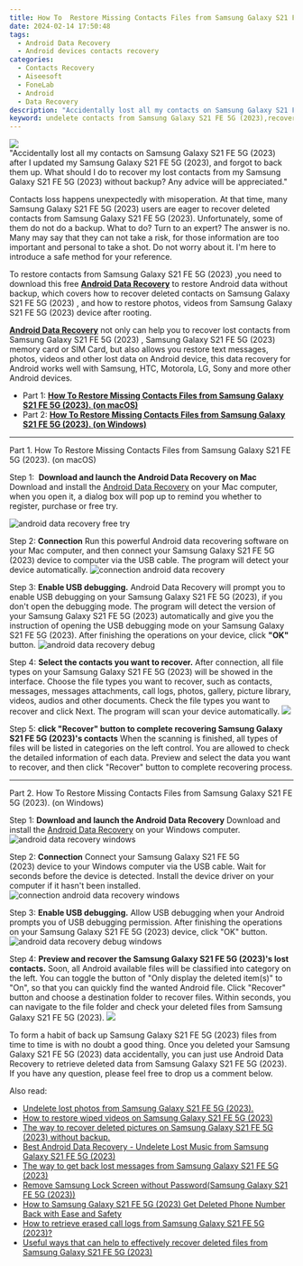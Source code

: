 ```yaml
---
title: How To  Restore Missing Contacts Files from Samsung Galaxy S21 FE 5G (2023).
date: 2024-02-14 17:50:48
tags: 
  - Android Data Recovery
  - Android devices contacts recovery
categories: 
  - Contacts Recovery
  - Aiseesoft
  - FoneLab
  - Android
  - Data Recovery
description: "Accidentally lost all my contacts on Samsung Galaxy S21 FE 5G (2023) after I updated my Samsung Galaxy S21 FE 5G (2023), and forgot to back them up. What should I do to recover my lost contacts from my Samsung Galaxy S21 FE 5G (2023) without backup? Any advice will be appreciated."
keyword: undelete contacts from Samsung Galaxy S21 FE 5G (2023),recover lost contacts from Samsung Galaxy S21 FE 5G (2023),unerase contacts,retrieve wiped phone number Samsung Galaxy S21 FE 5G (2023),android contacts retrieval,Samsung Galaxy S21 FE 5G (2023) contacts recovery,how to recover contacts on Samsung Galaxy S21 FE 5G (2023),how to retrieve deleted contacts from my Samsung Galaxy S21 FE 5G (2023),Samsung Galaxy S21 FE 5G (2023) all contacts delete,Samsung Galaxy S21 FE 5G (2023) retrieve deleted contacts,Samsung Galaxy S21 FE 5G (2023) contacts disappear
---
```


<img src="https://img0mobiles.techidaily.com/images/best-assets/devices/samsung/samsung-galaxy-s21-fe-5g-(2023)/4.jpg" class="atpl-imgstyle"  />

<div class="atpl-content atpl-for-fonelab-android recover-contacts">

<div class="atpl-post-description-part-1">
"Accidentally lost all my contacts on Samsung Galaxy S21 FE 5G (2023) after I updated my Samsung Galaxy S21 FE 5G (2023), and forgot to back them up. What should I do to recover my lost contacts from my Samsung Galaxy S21 FE 5G (2023) without backup? Any advice will be appreciated."
</div>




<div class="atpl-post-description-part-2">
<div class="tpl-content-sub-paragraph-normal">
    <p>
      Contacts loss happens unexpectedly with misoperation. At that time, many  Samsung Galaxy S21 FE 5G (2023) users are eager to recover deleted contacts from Samsung Galaxy S21 FE 5G (2023). Unfortunately, some of them do not do a backup. What to do? Turn to an expert? The answer is no. Many may say that they can not take a risk, for those information are too important and personal to take a shot. Do not worry about it. I'm here to introduce a safe method for your reference.
    </p>
</div>


</div>

<div class="atpl-post-description-part-3">
<div class="tpl-content-sub-paragraph-content">
  <p>
    To restore contacts from Samsung Galaxy S21 FE 5G (2023) ,you need to download this free <a href="https://tools.techidaily.com/aiseesoft-android-data-recovery/" target="_blank" rel="noopener"><strong>Android Data Recovery</strong></a> to restore Android data without backup, which covers how to recover deleted contacts on Samsung Galaxy S21 FE 5G (2023) , and how to restore photos, videos from Samsung Galaxy S21 FE 5G (2023) device after rooting.
  </p>
</div>

<div class="tpl-content-sub-paragraph-content">
  <p>
    <a href="https://tools.techidaily.com/aiseesoft-android-data-recovery/" target="_blank" rel="noopener"><strong>Android Data Recovery</strong></a> not only can help you to recover lost contacts from Samsung Galaxy S21 FE 5G (2023) , Samsung Galaxy S21 FE 5G (2023) memory card or SIM Card, but also allows you restore text messages, photos, videos and other lost data on Android device, this data recovery for Android works well with Samsung, HTC, Motorola, LG, Sony and more other Android devices.
  </p>
</div>
</div>


<ul>
  <li>Part 1: <strong><a href="#p1"> How To  Restore Missing Contacts Files from Samsung Galaxy S21 FE 5G (2023).  (on macOS)</a></strong></li>
  <li>Part 2: <strong><a href="#p2"> How To  Restore Missing Contacts Files from Samsung Galaxy S21 FE 5G (2023).  (on Windows)</a></strong></li>
</ul>




<!-- Part 1 -->
<a id="p1" name="p1" ></a><hr>

<div>
  <span class="atpl-step-part-style">Part 1. How To  Restore Missing Contacts Files from Samsung Galaxy S21 FE 5G (2023). (on macOS)</span>
</div>  

<span class="atpl-stepstyle-a"><span>Step 1: </span></span> <strong>Download and launch the Android Data Recovery on Mac</strong>
Download and install the <a href="https://tools.techidaily.com/aiseesoft-android-data-recovery/" target="_blank" rel="noopener">Android Data Recovery</a> on your Mac computer, when you open it, a dialog box will pop up to remind you whether to register, purchase or free try.

<img src="https://tools.techidaily.com/images/apps/aiseesoft/android-data-recovery/mac-free-try.png" class="atpl-imgstyle" alt="android data recovery free try" />

<span class="atpl-stepstyle-a"><span>Step 2: </span></span> <strong>Connection</strong>
Run this powerful Android data recovering software on your Mac computer, and then connect your Samsung Galaxy S21 FE 5G (2023) device to computer via the USB cable. The program will detect your device automatically.
<img src="https://tools.techidaily.com/images/apps/aiseesoft/android-data-recovery/mac-connection-interface.jpg" class="atpl-imgstyle" alt="connection android data recovery" />

<span class="atpl-stepstyle-a"><span>Step 3: </span></span> <strong>Enable USB debugging.</strong>
Android Data Recovery will prompt you to enable USB debugging on your Samsung Galaxy S21 FE 5G (2023), if you don't open the debugging mode. The program will detect the version of your Samsung Galaxy S21 FE 5G (2023) automatically and give you the instruction of opening the USB debugging mode on your Samsung Galaxy S21 FE 5G (2023). After finishing the operations on your device, click <strong>"OK"</strong> button.
<img src="https://tools.techidaily.com/images/apps/aiseesoft/android-data-recovery/mac-android-usb-debug.jpg"  class="atpl-imgstyle" alt="android data recovery debug" />

<span class="atpl-stepstyle-a"><span>Step 4: </span></span> <strong>Select the contacts you want to recover.</strong>
After connection, all file types on your Samsung Galaxy S21 FE 5G (2023) will be showed in the interface. Choose the file types you want to recover, such as contacts, messages, messages attachments, call logs, photos, gallery, picture library, videos, audios and other documents. Check the file types you want to recover and click Next. The program will scan your device automatically.
<img src="https://tools.techidaily.com/images/apps/aiseesoft/android-data-recovery/mac-choose-type-contacts.jpg" class="atpl-imgstyle"  />

<span class="atpl-stepstyle-a"><span>Step 5: </span></span> <strong>click "Recover" button to  complete recovering Samsung Galaxy S21 FE 5G (2023)'s contacts</strong>
When the scanning is finished, all types of files will be listed in categories on the left control. You are allowed to check the detailed information of each data. Preview and select the data you want to recover, and then click "Recover" button to complete recovering process.


<a id="p2" name="p2"></a><hr>

<!-- Part 2 -->
<div>
  <span class="atpl-step-part-style">Part 2. How To  Restore Missing Contacts Files from Samsung Galaxy S21 FE 5G (2023). (on Windows)</span>
</div>

<span class="atpl-stepstyle-a"><span>Step 1: </span></span> <strong>Download and launch the Android Data Recovery</strong>
Download and install the <a href="https://tools.techidaily.com/aiseesoft-android-data-recovery/" target="_blank" rel="noopener">Android Data Recovery</a> on your Windows computer.
<img src="https://tools.techidaily.com/images/apps/aiseesoft/android-data-recovery/win-start-interface.png"  class="atpl-imgstyle" alt="android data recovery windows" />

<span class="atpl-stepstyle-a"><span>Step 2: </span></span> <strong>Connection</strong>
Connect your Samsung Galaxy S21 FE 5G (2023) device to your Windows computer via the USB cable. Wait for seconds before the device is detected. Install the device driver on your computer if it hasn't been installed.
<img src="https://tools.techidaily.com/images/apps/aiseesoft/android-data-recovery/win-connection-interface.png" class="atpl-imgstyle" alt="connection android data recovery windows" />

<span class="atpl-stepstyle-a"><span>Step 3: </span></span> <strong>Enable USB debugging.</strong>
Allow USB debugging when your Android prompts you of USB debugging permission. After finishing the operations on your Samsung Galaxy S21 FE 5G (2023) device, click "OK" button.
<img src="https://tools.techidaily.com/images/apps/aiseesoft/android-data-recovery/win-android-usb-debug.png" class="atpl-imgstyle" alt="android data recovery debug windows" />

<span class="atpl-stepstyle-a"><span>Step 4: </span></span> <strong>Preview and recover the Samsung Galaxy S21 FE 5G (2023)'s lost contacts.</strong>
Soon, all Android available files will be classified into category on the left. You can toggle the button of "Only display the deleted item(s)" to "On", so that you can quickly find the wanted Android file. Click "Recover" button and choose a destination folder to recover files. Within seconds, you can navigate to the file folder and check your deleted files from Samsung Galaxy S21 FE 5G (2023).
<img src="https://tools.techidaily.com/images/apps/aiseesoft/android-data-recovery/win-recover-contacts.jpg" class="atpl-imgstyle"  />

<div class="atpl-post-description-part-4">
<div class="tpl-content-sub-paragraph-normal">
  <p>
    To form a habit of back up Samsung Galaxy S21 FE 5G (2023) files from time to time is with no doubt a good thing. Once you deleted your Samsung Galaxy S21 FE 5G (2023) data accidentally, you can just use Android Data Recovery to retrieve deleted data from Samsung Galaxy S21 FE 5G (2023). If you have any question, please feel free to drop us a comment below.
  </p>
</div>
</div>

<ins class="adsbygoogle"
     style="display:block"
     data-ad-client="ca-pub-7571918770474297"
     data-ad-slot="8358498916"
     data-ad-format="auto"
     data-full-width-responsive="true"></ins>

<span class="atpl-alsoreadstyle">Also read:</span>
<div><ul>
<li><a href="/undelete-lost-photos-from-samsung-galaxy-s21-fe-5g-2023-by-fonelab-android-recover-photos/" target="_blank" rel="noopener"><u>Undelete lost photos from Samsung Galaxy S21 FE 5G (2023).</u></a></li>
<li><a href="/how-to-restore-wiped-videos-on-samsung-galaxy-s21-fe-5g-2023-by-fonelab-android-recover-video/" target="_blank" rel="noopener"><u>How to restore wiped videos on Samsung Galaxy S21 FE 5G (2023)</u></a></li>
<li><a href="/the-way-to-recover-deleted-pictures-on-samsung-galaxy-s21-fe-5g-2023-without-backup-by-fonelab-android-recover-pictures/" target="_blank" rel="noopener"><u>The way to recover deleted pictures on Samsung Galaxy S21 FE 5G (2023) without backup.</u></a></li>
<li><a href="/best-android-data-recovery-undelete-lost-music-from-samsung-galaxy-s21-fe-5g-2023-by-fonelab-android-recover-music/" target="_blank" rel="noopener"><u>Best Android Data Recovery - Undelete Lost Music from Samsung Galaxy S21 FE 5G (2023)</u></a></li>
<li><a href="/the-way-to-get-back-lost-messages-from-samsung-galaxy-s21-fe-5g-2023-by-fonelab-android-recover-messages/" target="_blank" rel="noopener"><u>The way to get back lost messages from Samsung Galaxy S21 FE 5G (2023)</u></a></li>
<li><a href="/remove-samsung-lock-screen-without-password-samsung-galaxy-s21-fe-5g-2023-by-drfone-android-unlock-android-unlock/" target="_blank" rel="noopener"><u>Remove Samsung Lock Screen without Password(Samsung Galaxy S21 FE 5G (2023))</u></a></li>
<li><a href="/how-to-samsung-galaxy-s21-fe-5g-2023-get-deleted-phone-number-back-with-ease-and-safety-by-fonelab-android-recover-contacts/" target="_blank" rel="noopener"><u>How to Samsung Galaxy S21 FE 5G (2023) Get Deleted Phone Number Back with Ease and Safety</u></a></li>
<li><a href="/how-to-retrieve-erased-call-logs-from-samsung-galaxy-s21-fe-5g-2023-by-fonelab-android-recover-call-logs/" target="_blank" rel="noopener"><u>How to retrieve erased call logs from Samsung Galaxy S21 FE 5G (2023)?</u></a></li>
<li><a href="/useful-ways-that-can-help-to-effectively-recover-deleted-files-from-samsung-galaxy-s21-fe-5g-2023-by-fonelab-android-recover-data/" target="_blank" rel="noopener"><u>Useful ways that can help to effectively recover deleted files from Samsung Galaxy S21 FE 5G (2023)</u></a></li>
</ul></div>

</div>
